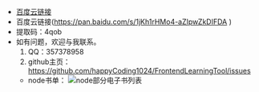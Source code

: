 - [百度云链接](https://pan.baidu.com/s/1jKh1rHMo4-aZIpwZkDIFDA )
- 百度云链接(https://pan.baidu.com/s/1jKh1rHMo4-aZIpwZkDIFDA )
- 提取码：4qob
- 如有问题，欢迎与我联系。
  1. QQ：357378958
  2. github主页：https://github.com/happyCoding1024/FrontendLearningTool/issues
  - node书单：
  ![node部分电子书列表](https://happycoding1024.github.io/FrontendLearningTool/img/电子书列表/node.png)